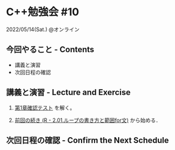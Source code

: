 # C++勉強会 #10

2022/05/14(Sat.) @オンライン

## 今回やること - Contents

- 講義と演習
- 次回日程の確認

## 講義と演習 - Lecture and Exercise

1. [第1章確認テスト](https://github.com/fumiyanll23/cpp-learning/tree/main/exercises/chapter01/prob.md) を解く。

2. [前回の続き (R - 2.01.ループの書き方と範囲for文)](https://atcoder.jp/contests/apg4b/tasks/APG4b_r) から始める．

## 次回日程の確認 - Confirm the Next Schedule
